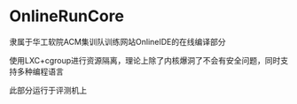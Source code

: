 # OnlineRunCore

隶属于华工软院ACM集训队训练网站OnlineIDE的在线编译部分

使用LXC+cgroup进行资源隔离，理论上除了内核爆洞了不会有安全问题，同时支持多种编程语言

此部分运行于评测机上
